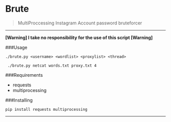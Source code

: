 # Brute
> MultiProccessing Instagram Account password bruteforcer

***
**[Warning] I take no responsibility for the use of this script [Warning]**



###Usage

```./brute.py <username> <wordlist> <proxylist> <thread>```

``` ./brute.py netcat words.txt proxy.txt 4```

###Requirements

* requests
* multiprocessing

###Installing

```pip install requests multiprocessing```

***




